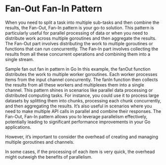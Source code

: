 # Fan-Out Fan-In Pattern
When you need to split a task into multiple sub-tasks and then combine the results, the Fan-Out, Fan-In pattern is your go-to solution.
This pattern is particularly useful for parallel processing of data or when you need to distribute work across multiple goroutines and then aggregate the results.
The Fan-Out part involves distributing the work to multiple goroutines or functions that can run concurrently.
The Fan-In part involves collecting the results from all these concurrent operations and combining them into a single stream.


Sample fan out fan in pattern in Go
In this example, the fanOut function distributes the work to multiple worker goroutines.
Each worker processes items from the input channel concurrently.
The fanIn function then collects the results from all these workers and multiplexes them into a single channel.
This pattern shines in scenarios like parallel data processing or distributed computing tasks.
For instance, you could use it to process large datasets by splitting them into chunks, processing each chunk concurrently, and then aggregating the results.
It’s also useful in scenarios where you need to make multiple API calls in parallel and combine their responses.
The Fan-Out, Fan-In pattern allows you to leverage parallelism effectively, potentially leading to significant performance improvements in your Go applications.

However, it’s important to consider the overhead of creating and managing multiple goroutines and channels.

In some cases, if the processing of each item is very quick, the overhead might outweigh the benefits of parallelism.
